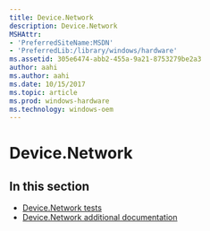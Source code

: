 ```yaml
---
title: Device.Network
description: Device.Network
MSHAttr:
- 'PreferredSiteName:MSDN'
- 'PreferredLib:/library/windows/hardware'
ms.assetid: 305e6474-abb2-455a-9a21-8753279be2a3
author: aahi
ms.author: aahi
ms.date: 10/15/2017
ms.topic: article
ms.prod: windows-hardware
ms.technology: windows-oem
---
```


# Device.Network


## <span id="in_this_section"></span>In this section


-   [Device.Network tests](device-network-tests.md)
-   [Device.Network additional documentation](device-network-additional-documentation.md)

 

 






